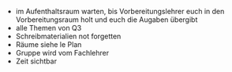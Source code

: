 - im Aufenthaltsraum warten, bis Vorbereitungslehrer euch in den Vorbereitungsraum holt und euch die Augaben übergibt
- alle Themen von Q3
- Schreibmaterialien not forgetten
- Räume siehe le Plan
- Gruppe wird vom Fachlehrer
- Zeit sichtbar